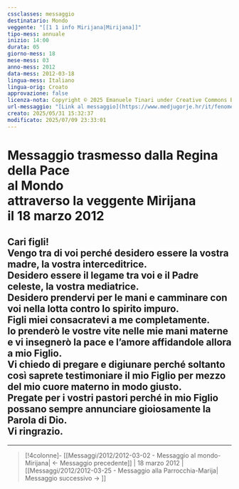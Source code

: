 ```yaml
---
cssclasses: messaggio
destinatario: Mondo
veggente: "[[1 1 info Mirijana|Mirijana]]"
tipo-mess: annuale
inizio: 14:00
durata: 05
giorno-mess: 18
mese-mess: 03
anno-mess: 2012
data-mess: 2012-03-18
lingua-mess: Italiano
lingua-orig: Croato
approvazione: false
licenza-nota: Copyright © 2025 Emanuele Tinari under Creative Commons BY-NC-SA 4.0 https://creativecommons.org/licenses/by-nc-sa/4.0/
url-messaggio: "[Link al messaggio](https://www.medjugorje.hr/it/fenomeno-di-medjugorje/apparizioni-annuali/)"
creato: 2025/05/31 15:32:37
modificato: 2025/07/09 23:33:01
---
```


# Messaggio trasmesso dalla Regina della Pace<br>al Mondo<br>attraverso la veggente Mirijana<br>il 18 marzo 2012

## Cari figli!<br>Vengo tra di voi perché desidero essere la vostra madre, la vostra interceditrice.<br>Desidero essere il legame tra voi e il Padre celeste, la vostra mediatrice.<br>Desidero prendervi per le mani e camminare con voi nella lotta contro lo spirito impuro.<br>Figli miei consacratevi a me completamente.<br>Io prenderò le vostre vite nelle mie mani materne e vi insegnerò la pace e l’amore affidandole allora a mio Figlio.<br>Vi chiedo di pregare e digiunare perché soltanto così saprete testimoniare il mio Figlio per mezzo del mio cuore materno in modo giusto.<br>Pregate per i vostri pastori perché in mio Figlio possano sempre annunciare gioiosamente la Parola di Dio.<br>Vi ringrazio.

***

> [!4colonne]- [[Messaggi/2012/2012-03-02 - Messaggio al mondo-Mirijana| ← Messaggio precedente]] | 18 marzo 2012 | [[Messaggi/2012/2012-03-25 - Messaggio alla Parrocchia-Marija| Messaggio successivo → ]]
